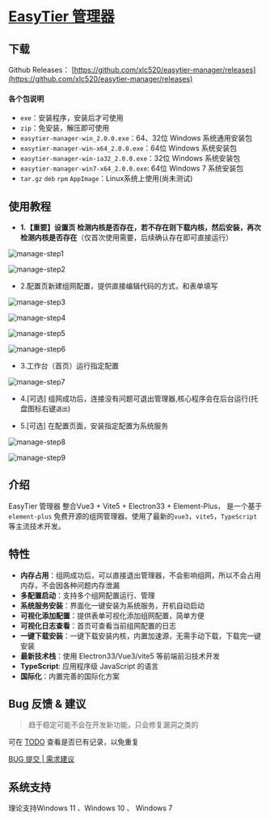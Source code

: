 # [EasyTier 管理器](https://github.com/xlc520/easytier-manager)

## 下载

Github
Releases： [https://github.com/xlc520/easytier-manager/releases](https://github.com/xlc520/easytier-manager/releases)

#### 各个包说明

- `exe`：安装程序，安装后才可使用
- `zip`：免安装，解压即可使用
- `easytier-manager-win_2.0.0.exe`：64、32位 Windows 系统通用安装包
- `easytier-manager-win-x64_2.0.0.exe`：64位 Windows 系统安装包
- `easytier-manager-win-ia32_2.0.0.exe`：32位 Windows 系统安装包
- `easytier-manager-win7-x64_2.0.0.exe`: 64位 Windows 7 系统安装包
- `tar.gz` `deb` `rpm` `AppImage`：Linux系统上使用(尚未测试)

## 使用教程

- **1.【重要】设置页 检测内核是否存在，若不存在则下载内核，然后安装，再次检测内核是否存在**（仅首次使用需要，后续确认存在即可直接运行）

![manage-step1](/assets/manage-step1.png)

![manage-step2](/assets/manage-step2.png)

- 2.配置页新建组网配置，提供直接编辑代码的方式，和表单填写

![manage-step3](/assets/manage-step3.png)

![manage-step4](/assets/manage-step4.png)

![manage-step5](/assets/manage-step5.png)

![manage-step6](/assets/manage-step6.png)

- 3.工作台（首页）运行指定配置

![manage-step7](/assets/manage-step7.png)

- 4.[可选] 组网成功后，连接没有问题可退出管理器,核心程序会在后台运行(托盘图标右键`退出`)

- 5.[可选] 在配置页面，安装指定配置为系统服务

![manage-step8](/assets/manage-step8.png)

![manage-step9](/assets/manage-step9.png)

## 介绍

EasyTier 管理器 整合Vue3 + Vite5 + Electron33 + Element-Plus， 是一个基于 `element-plus`
免费开源的组网管理器。使用了最新的`vue3`，`vite5`，`TypeScript` 等主流技术开发。

## 特性

- **内存占用**：组网成功后，可以直接退出管理器，不会影响组网，所以不会占用内存，不会因各种问题内存泄漏
- **多配置启动**：支持多个组网配置运行、管理
- **系统服务安装**：界面化一键安装为系统服务，开机自动启动
- **可视化添加配置**：提供表单可视化添加组网配置，简单方便
- **可视化日志查看**：首页可查看当前组网配置的日志
- **一键下载安装**：一键下载安装内核，内置加速源，无需手动下载，下载完一键安装
- **最新技术栈**：使用 Electron33/Vue3/vite5 等前端前沿技术开发
- **TypeScript**: 应用程序级 JavaScript 的语言
- **国际化**：内置完善的国际化方案

## Bug 反馈 & 建议

> 趋于稳定可能不会在开发新功能，只会修复漏洞之类的

可在 [TODO](https://github.com/xlc520/easytier-manager/blob/master/TODO.md) 查看是否已有记录，以免重复

[BUG 提交 | 需求建议](https://github.com/xlc520/easytier-manager/issues/new/choose)

## 系统支持

理论支持Windows 11 、Windows 10 、 Windows 7 
